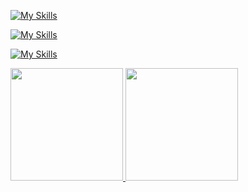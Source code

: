 
[![My Skills](https://go-skill-icons.vercel.app/api/icons?i=js,ts,nodejs,bun)](https://aungphyo.dev)

[![My Skills](https://go-skill-icons.vercel.app/api/icons?i=react,nextjs,expo,redux,zustand,threejs)](https://aungphyo.dev)

[![My Skills](https://go-skill-icons.vercel.app/api/icons?i=drizzle,typeorm,express,nestjs,mongodb,postgres)](https://aungphyo.dev)


<div>
  <a href="https://github.com/theaungphyo">
  <img height="180em" src="https://github-readme-stats.vercel.app/api?username=theaungphyo&count_private=true&theme=cobalt&show_icons=true"/>
  <img height="180em" src="https://github-readme-stats.vercel.app/api/top-langs/?username=theaungphyo&layout=compact&langs_count=8&theme=cobalt"/>
</div>
